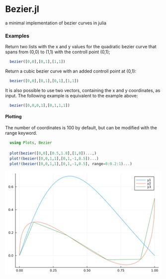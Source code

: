 # Bezier.jl
a minimal implementation of bezier curves in julia

### Examples

Return two lists with the x and y values for the quadratic bezier curve that
spans from (0,0) to (1,1) with the controll point (0,1);

```julia
  bezier([0,0],[0,1],[1,1])
```

Return a cubic bezier curve with an added controll point at (0,1):

```julia
  bezier([0,0],[0,1],[0,1],[1,1])
```

It is also possible to use two vectors, containing the x and y coordinates, as input.
The following example is equivalent to the example above:

```julia
  bezier([0,0,0,1],[0,1,1,1])
```

#### Plotting
The number of coordinates is 100 by default, but can be modified with the range keyword.

```julia
  using Plots, Bezier

  plot(bezier([0,0],[0.5,1.8],[1,0])...,)
  plot!(bezier([0,0,1,1],[0,1,-1,0.5])...)
  plot!(bezier([0,0,1,1],[0,1,-1,0.5], range=0:0.2:1)...)
```
![example plot](example.svg)
